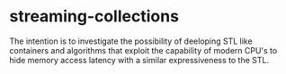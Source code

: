 streaming-collections
===================
The intention is to investigate the possibility of deeloping STL like containers and
algorithms that exploit the capability of modern CPU's to hide memory access latency
with a similar expressiveness to the STL.
